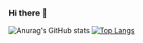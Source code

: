 ### Hi there 👋

<!--
**whz11/whz11** is a ✨ _special_ ✨ repository because its `README.md` (this file) appears on your GitHub profile.

Here are some ideas to get you started:

- 🔭 I’m currently working on ...
- 🌱 I’m currently learning ...
- 👯 I’m looking to collaborate on ...
- 🤔 I’m looking for help with ...
- 💬 Ask me about ...
- 📫 How to reach me: ...
- 😄 Pronouns: ...
- ⚡ Fun fact: ...
-->
![Anurag's GitHub stats](https://github-readme-stats.vercel.app/api?username=whz11&show_icons=true&theme=vue)
[![Top Langs](https://github-readme-stats.vercel.app/api/top-langs/?username=whz11&hide=html&layout=compact&theme=vue)](https://github.com/whz11)
